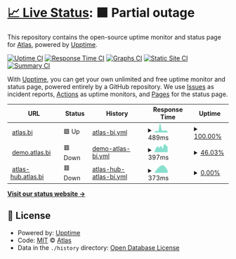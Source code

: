 # [📈 Live Status](https://status.atlas.bi): <!--live status--> **🟧 Partial outage**

This repository contains the open-source uptime monitor and status page for [Atlas](https://status.atlas.bi), powered by [Upptime](https://github.com/upptime/upptime).

[![Uptime CI](https://github.com/atlas-bi/uptime/workflows/Uptime%20CI/badge.svg)](https://github.com/Riverside-Healthcare/uptime/actions?query=workflow%3A%22Uptime+CI%22)
[![Response Time CI](https://github.com/atlas-bi/uptime/workflows/Response%20Time%20CI/badge.svg)](https://github.com/Riverside-Healthcare/uptime/actions?query=workflow%3A%22Response+Time+CI%22)
[![Graphs CI](https://github.com/atlas-bi/uptime/workflows/Graphs%20CI/badge.svg)](https://github.com/Riverside-Healthcare/uptime/actions?query=workflow%3A%22Graphs+CI%22)
[![Static Site CI](https://github.com/atlas-bi/uptime/workflows/Static%20Site%20CI/badge.svg)](https://github.com/Riverside-Healthcare/uptime/actions?query=workflow%3A%22Static+Site+CI%22)
[![Summary CI](https://github.com/atlas-bi/uptime/workflows/Summary%20CI/badge.svg)](https://github.com/Riverside-Healthcare/uptime/actions?query=workflow%3A%22Summary+CI%22)

With [Upptime](https://upptime.js.org), you can get your own unlimited and free uptime monitor and status page, powered entirely by a GitHub repository. We use [Issues](https://github.com/atlas-bi/uptime/issues) as incident reports, [Actions](https://github.com/Riverside-Healthcare/uptime/actions) as uptime monitors, and [Pages](https://status.atlas.bi) for the status page.

<!--start: status pages-->
<!-- This summary is generated by Upptime (https://github.com/upptime/upptime) -->
<!-- Do not edit this manually, your changes will be overwritten -->
<!-- prettier-ignore -->
| URL | Status | History | Response Time | Uptime |
| --- | ------ | ------- | ------------- | ------ |
| <img alt="" src="https://favicons.githubusercontent.com/www.atlas.bi" height="13"> [atlas.bi](https://www.atlas.bi) | 🟩 Up | [atlas-bi.yml](https://github.com/atlas-bi/uptime/commits/HEAD/history/atlas-bi.yml) | <details><summary><img alt="Response time graph" src="./graphs/atlas-bi/response-time-week.png" height="20"> 489ms</summary><br><a href="https://status.atlas.bi/history/atlas-bi"><img alt="Response time 432" src="https://img.shields.io/endpoint?url=https%3A%2F%2Fraw.githubusercontent.com%2Fatlas-bi%2Fuptime%2FHEAD%2Fapi%2Fatlas-bi%2Fresponse-time.json"></a><br><a href="https://status.atlas.bi/history/atlas-bi"><img alt="24-hour response time 420" src="https://img.shields.io/endpoint?url=https%3A%2F%2Fraw.githubusercontent.com%2Fatlas-bi%2Fuptime%2FHEAD%2Fapi%2Fatlas-bi%2Fresponse-time-day.json"></a><br><a href="https://status.atlas.bi/history/atlas-bi"><img alt="7-day response time 489" src="https://img.shields.io/endpoint?url=https%3A%2F%2Fraw.githubusercontent.com%2Fatlas-bi%2Fuptime%2FHEAD%2Fapi%2Fatlas-bi%2Fresponse-time-week.json"></a><br><a href="https://status.atlas.bi/history/atlas-bi"><img alt="30-day response time 529" src="https://img.shields.io/endpoint?url=https%3A%2F%2Fraw.githubusercontent.com%2Fatlas-bi%2Fuptime%2FHEAD%2Fapi%2Fatlas-bi%2Fresponse-time-month.json"></a><br><a href="https://status.atlas.bi/history/atlas-bi"><img alt="1-year response time 442" src="https://img.shields.io/endpoint?url=https%3A%2F%2Fraw.githubusercontent.com%2Fatlas-bi%2Fuptime%2FHEAD%2Fapi%2Fatlas-bi%2Fresponse-time-year.json"></a></details> | <details><summary><a href="https://status.atlas.bi/history/atlas-bi">100.00%</a></summary><a href="https://status.atlas.bi/history/atlas-bi"><img alt="All-time uptime 99.91%" src="https://img.shields.io/endpoint?url=https%3A%2F%2Fraw.githubusercontent.com%2Fatlas-bi%2Fuptime%2FHEAD%2Fapi%2Fatlas-bi%2Fuptime.json"></a><br><a href="https://status.atlas.bi/history/atlas-bi"><img alt="24-hour uptime 100.00%" src="https://img.shields.io/endpoint?url=https%3A%2F%2Fraw.githubusercontent.com%2Fatlas-bi%2Fuptime%2FHEAD%2Fapi%2Fatlas-bi%2Fuptime-day.json"></a><br><a href="https://status.atlas.bi/history/atlas-bi"><img alt="7-day uptime 100.00%" src="https://img.shields.io/endpoint?url=https%3A%2F%2Fraw.githubusercontent.com%2Fatlas-bi%2Fuptime%2FHEAD%2Fapi%2Fatlas-bi%2Fuptime-week.json"></a><br><a href="https://status.atlas.bi/history/atlas-bi"><img alt="30-day uptime 99.42%" src="https://img.shields.io/endpoint?url=https%3A%2F%2Fraw.githubusercontent.com%2Fatlas-bi%2Fuptime%2FHEAD%2Fapi%2Fatlas-bi%2Fuptime-month.json"></a><br><a href="https://status.atlas.bi/history/atlas-bi"><img alt="1-year uptime 99.89%" src="https://img.shields.io/endpoint?url=https%3A%2F%2Fraw.githubusercontent.com%2Fatlas-bi%2Fuptime%2FHEAD%2Fapi%2Fatlas-bi%2Fuptime-year.json"></a></details>
| <img alt="" src="https://favicons.githubusercontent.com/demo.atlas.bi" height="13"> [demo.atlas.bi](https://demo.atlas.bi) | 🟥 Down | [demo-atlas-bi.yml](https://github.com/atlas-bi/uptime/commits/HEAD/history/demo-atlas-bi.yml) | <details><summary><img alt="Response time graph" src="./graphs/demo-atlas-bi/response-time-week.png" height="20"> 397ms</summary><br><a href="https://status.atlas.bi/history/demo-atlas-bi"><img alt="Response time 6352" src="https://img.shields.io/endpoint?url=https%3A%2F%2Fraw.githubusercontent.com%2Fatlas-bi%2Fuptime%2FHEAD%2Fapi%2Fdemo-atlas-bi%2Fresponse-time.json"></a><br><a href="https://status.atlas.bi/history/demo-atlas-bi"><img alt="24-hour response time 447" src="https://img.shields.io/endpoint?url=https%3A%2F%2Fraw.githubusercontent.com%2Fatlas-bi%2Fuptime%2FHEAD%2Fapi%2Fdemo-atlas-bi%2Fresponse-time-day.json"></a><br><a href="https://status.atlas.bi/history/demo-atlas-bi"><img alt="7-day response time 397" src="https://img.shields.io/endpoint?url=https%3A%2F%2Fraw.githubusercontent.com%2Fatlas-bi%2Fuptime%2FHEAD%2Fapi%2Fdemo-atlas-bi%2Fresponse-time-week.json"></a><br><a href="https://status.atlas.bi/history/demo-atlas-bi"><img alt="30-day response time 415" src="https://img.shields.io/endpoint?url=https%3A%2F%2Fraw.githubusercontent.com%2Fatlas-bi%2Fuptime%2FHEAD%2Fapi%2Fdemo-atlas-bi%2Fresponse-time-month.json"></a><br><a href="https://status.atlas.bi/history/demo-atlas-bi"><img alt="1-year response time 6200" src="https://img.shields.io/endpoint?url=https%3A%2F%2Fraw.githubusercontent.com%2Fatlas-bi%2Fuptime%2FHEAD%2Fapi%2Fdemo-atlas-bi%2Fresponse-time-year.json"></a></details> | <details><summary><a href="https://status.atlas.bi/history/demo-atlas-bi">46.03%</a></summary><a href="https://status.atlas.bi/history/demo-atlas-bi"><img alt="All-time uptime 57.28%" src="https://img.shields.io/endpoint?url=https%3A%2F%2Fraw.githubusercontent.com%2Fatlas-bi%2Fuptime%2FHEAD%2Fapi%2Fdemo-atlas-bi%2Fuptime.json"></a><br><a href="https://status.atlas.bi/history/demo-atlas-bi"><img alt="24-hour uptime 0.00%" src="https://img.shields.io/endpoint?url=https%3A%2F%2Fraw.githubusercontent.com%2Fatlas-bi%2Fuptime%2FHEAD%2Fapi%2Fdemo-atlas-bi%2Fuptime-day.json"></a><br><a href="https://status.atlas.bi/history/demo-atlas-bi"><img alt="7-day uptime 46.03%" src="https://img.shields.io/endpoint?url=https%3A%2F%2Fraw.githubusercontent.com%2Fatlas-bi%2Fuptime%2FHEAD%2Fapi%2Fdemo-atlas-bi%2Fuptime-week.json"></a><br><a href="https://status.atlas.bi/history/demo-atlas-bi"><img alt="30-day uptime 86.95%" src="https://img.shields.io/endpoint?url=https%3A%2F%2Fraw.githubusercontent.com%2Fatlas-bi%2Fuptime%2FHEAD%2Fapi%2Fdemo-atlas-bi%2Fuptime-month.json"></a><br><a href="https://status.atlas.bi/history/demo-atlas-bi"><img alt="1-year uptime 61.94%" src="https://img.shields.io/endpoint?url=https%3A%2F%2Fraw.githubusercontent.com%2Fatlas-bi%2Fuptime%2FHEAD%2Fapi%2Fdemo-atlas-bi%2Fuptime-year.json"></a></details>
| <img alt="" src="https://favicons.githubusercontent.com/atlas-hub.atlas.bi" height="13"> [atlas-hub.atlas.bi](https://atlas-hub.atlas.bi) | 🟥 Down | [atlas-hub-atlas-bi.yml](https://github.com/atlas-bi/uptime/commits/HEAD/history/atlas-hub-atlas-bi.yml) | <details><summary><img alt="Response time graph" src="./graphs/atlas-hub-atlas-bi/response-time-week.png" height="20"> 373ms</summary><br><a href="https://status.atlas.bi/history/atlas-hub-atlas-bi"><img alt="Response time 10258" src="https://img.shields.io/endpoint?url=https%3A%2F%2Fraw.githubusercontent.com%2Fatlas-bi%2Fuptime%2FHEAD%2Fapi%2Fatlas-hub-atlas-bi%2Fresponse-time.json"></a><br><a href="https://status.atlas.bi/history/atlas-hub-atlas-bi"><img alt="24-hour response time 434" src="https://img.shields.io/endpoint?url=https%3A%2F%2Fraw.githubusercontent.com%2Fatlas-bi%2Fuptime%2FHEAD%2Fapi%2Fatlas-hub-atlas-bi%2Fresponse-time-day.json"></a><br><a href="https://status.atlas.bi/history/atlas-hub-atlas-bi"><img alt="7-day response time 373" src="https://img.shields.io/endpoint?url=https%3A%2F%2Fraw.githubusercontent.com%2Fatlas-bi%2Fuptime%2FHEAD%2Fapi%2Fatlas-hub-atlas-bi%2Fresponse-time-week.json"></a><br><a href="https://status.atlas.bi/history/atlas-hub-atlas-bi"><img alt="30-day response time 12550" src="https://img.shields.io/endpoint?url=https%3A%2F%2Fraw.githubusercontent.com%2Fatlas-bi%2Fuptime%2FHEAD%2Fapi%2Fatlas-hub-atlas-bi%2Fresponse-time-month.json"></a><br><a href="https://status.atlas.bi/history/atlas-hub-atlas-bi"><img alt="1-year response time 10258" src="https://img.shields.io/endpoint?url=https%3A%2F%2Fraw.githubusercontent.com%2Fatlas-bi%2Fuptime%2FHEAD%2Fapi%2Fatlas-hub-atlas-bi%2Fresponse-time-year.json"></a></details> | <details><summary><a href="https://status.atlas.bi/history/atlas-hub-atlas-bi">0.00%</a></summary><a href="https://status.atlas.bi/history/atlas-hub-atlas-bi"><img alt="All-time uptime 12.05%" src="https://img.shields.io/endpoint?url=https%3A%2F%2Fraw.githubusercontent.com%2Fatlas-bi%2Fuptime%2FHEAD%2Fapi%2Fatlas-hub-atlas-bi%2Fuptime.json"></a><br><a href="https://status.atlas.bi/history/atlas-hub-atlas-bi"><img alt="24-hour uptime 0.00%" src="https://img.shields.io/endpoint?url=https%3A%2F%2Fraw.githubusercontent.com%2Fatlas-bi%2Fuptime%2FHEAD%2Fapi%2Fatlas-hub-atlas-bi%2Fuptime-day.json"></a><br><a href="https://status.atlas.bi/history/atlas-hub-atlas-bi"><img alt="7-day uptime 0.00%" src="https://img.shields.io/endpoint?url=https%3A%2F%2Fraw.githubusercontent.com%2Fatlas-bi%2Fuptime%2FHEAD%2Fapi%2Fatlas-hub-atlas-bi%2Fuptime-week.json"></a><br><a href="https://status.atlas.bi/history/atlas-hub-atlas-bi"><img alt="30-day uptime 32.41%" src="https://img.shields.io/endpoint?url=https%3A%2F%2Fraw.githubusercontent.com%2Fatlas-bi%2Fuptime%2FHEAD%2Fapi%2Fatlas-hub-atlas-bi%2Fuptime-month.json"></a><br><a href="https://status.atlas.bi/history/atlas-hub-atlas-bi"><img alt="1-year uptime 12.05%" src="https://img.shields.io/endpoint?url=https%3A%2F%2Fraw.githubusercontent.com%2Fatlas-bi%2Fuptime%2FHEAD%2Fapi%2Fatlas-hub-atlas-bi%2Fuptime-year.json"></a></details>

<!--end: status pages-->

[**Visit our status website →**](https://status.atlas.bi)

## 📄 License

- Powered by: [Upptime](https://github.com/upptime/upptime)
- Code: [MIT](./LICENSE) © [Atlas](https://status.atlas.bi)
- Data in the `./history` directory: [Open Database License](https://opendatacommons.org/licenses/odbl/1-0/)
